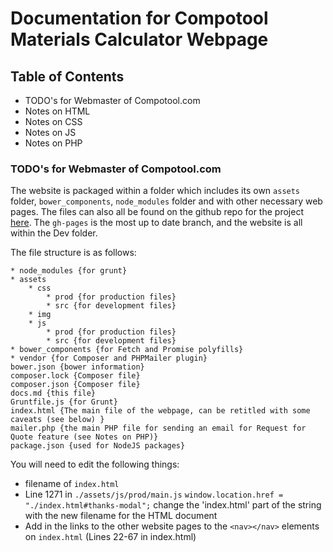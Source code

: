 # Documentation for Compotool Materials Calculator Webpage

## Table of Contents

* TODO's for Webmaster of Compotool.com
* Notes on HTML
* Notes on CSS
* Notes on JS
* Notes on PHP


### TODO's for Webmaster of Compotool.com

The website is packaged within a folder which includes its own `assets` folder, `bower_components`, `node_modules` folder and with other necessary web pages. The files can also all be found on the github repo for the project [here](https://github.com/hamlim/Compotool-project). The `gh-pages` is the most up to date branch, and the website is all within the Dev folder.

The file structure is as follows:
```
* node_modules {for grunt}
* assets
    * css
        * prod {for production files}
        * src {for development files}
    * img
    * js
        * prod {for production files}
        * src {for development files}
* bower_components {for Fetch and Promise polyfills}
* vendor {for Composer and PHPMailer plugin}
bower.json {bower information}
composer.lock {Composer file}
composer.json {Composer file}
docs.md {this file}
Gruntfile.js {for Grunt}
index.html {The main file of the webpage, can be retitled with some caveats (see below) }
mailer.php {the main PHP file for sending an email for Request for Quote feature (see Notes on PHP)}
package.json {used for NodeJS packages}
```

You will need to edit the following things:
* filename of `index.html`
* Line 1271 in `./assets/js/prod/main.js` `window.location.href = "./index.html#thanks-modal";` change the 'index.html' part of the string with the new filename for the HTML document
* Add in the links to the other website pages to the `<nav></nav>` elements on `index.html` (Lines 22-67 in index.html)

